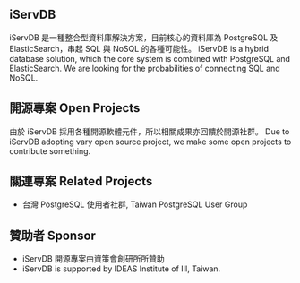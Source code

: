 ## iServDB
iServDB 是一種整合型資料庫解決方案，目前核心的資料庫為 PostgreSQL 及 ElasticSearch，串起 SQL 與 NoSQL 的各種可能性。
iServDB is a hybrid database solution, which the core system is combined with PostgreSQL and ElasticSearch. We are looking for the probabilities of connecting SQL and NoSQL.  

## 開源專案 Open Projects
由於 iServDB 採用各種開源軟體元件，所以相關成果亦回饋於開源社群。
Due to iServDB adopting vary open source project, we make some open projects to contribute something.

## 關連專案 Related Projects
* 台灣 PostgreSQL 使用者社群, Taiwan PostgreSQL User Group

## 贊助者 Sponsor
* iServDB 開源專案由資策會創研所所贊助
* iServDB is supported by IDEAS Institute of III, Taiwan. 

